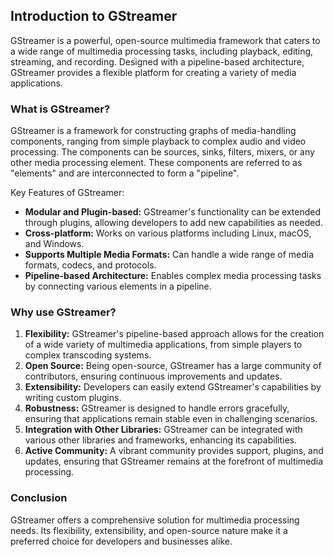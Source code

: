 
## Introduction to GStreamer

GStreamer is a powerful, open-source multimedia framework that caters to a wide range of multimedia processing tasks, including playback, editing, streaming, and recording. Designed with a pipeline-based architecture, GStreamer provides a flexible platform for creating a variety of media applications.

### What is GStreamer?

GStreamer is a framework for constructing graphs of media-handling components, ranging from simple playback to complex audio and video processing. The components can be sources, sinks, filters, mixers, or any other media processing element. These components are referred to as "elements" and are interconnected to form a "pipeline".

Key Features of GStreamer:

- **Modular and Plugin-based:** GStreamer's functionality can be extended through plugins, allowing developers to add new capabilities as needed.
- **Cross-platform:** Works on various platforms including Linux, macOS, and Windows.
- **Supports Multiple Media Formats:** Can handle a wide range of media formats, codecs, and protocols.
- **Pipeline-based Architecture:** Enables complex media processing tasks by connecting various elements in a pipeline.

### Why use GStreamer?

1. **Flexibility:** GStreamer's pipeline-based approach allows for the creation of a wide variety of multimedia applications, from simple players to complex transcoding systems.
2. **Open Source:** Being open-source, GStreamer has a large community of contributors, ensuring continuous improvements and updates.
3. **Extensibility:** Developers can easily extend GStreamer's capabilities by writing custom plugins.
4. **Robustness:** GStreamer is designed to handle errors gracefully, ensuring that applications remain stable even in challenging scenarios.
5. **Integration with Other Libraries:** GStreamer can be integrated with various other libraries and frameworks, enhancing its capabilities.
6. **Active Community:** A vibrant community provides support, plugins, and updates, ensuring that GStreamer remains at the forefront of multimedia processing.

### Conclusion

GStreamer offers a comprehensive solution for multimedia processing needs. Its flexibility, extensibility, and open-source nature make it a preferred choice for developers and businesses alike.

